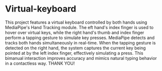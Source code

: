# Virtual-keyboard

This project features a virtual keyboard controlled by both hands using MediaPipe's Hand Tracking module. The eft hand's index finger is used to hover over virtual keys, while the right hand's thumb and index finger perform a tapping gesture to simulate key presses. MediaPipe detects and tracks both hands simultaneously in real-time. When the tapping gesture is detected on the right hand, the system captures the current key being pointed at by the left index finger, effectively simulating a press. This bimanual interaction improves accuracy and mimics natural typing behavior in a contactless way.
THANK YOU!

